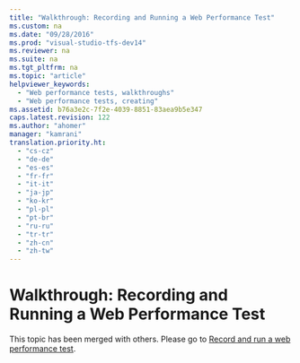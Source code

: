 ```yaml
---
title: "Walkthrough: Recording and Running a Web Performance Test"
ms.custom: na
ms.date: "09/28/2016"
ms.prod: "visual-studio-tfs-dev14"
ms.reviewer: na
ms.suite: na
ms.tgt_pltfrm: na
ms.topic: "article"
helpviewer_keywords: 
  - "Web performance tests, walkthroughs"
  - "Web performance tests, creating"
ms.assetid: b76a3e2c-7f2e-4039-8851-83aea9b5e347
caps.latest.revision: 122
ms.author: "ahomer"
manager: "kamrani"
translation.priority.ht: 
  - "cs-cz"
  - "de-de"
  - "es-es"
  - "fr-fr"
  - "it-it"
  - "ja-jp"
  - "ko-kr"
  - "pl-pl"
  - "pt-br"
  - "ru-ru"
  - "tr-tr"
  - "zh-cn"
  - "zh-tw"
---
```

# Walkthrough: Recording and Running a Web Performance Test
This topic has been merged with others. Please go to [Record and run a web performance test](assetId:///bd0a82fd-cec0-4861-bc09-e1b0b2d258ef).